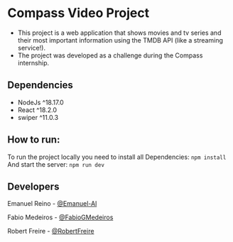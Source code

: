 # Compass Video Project

- This project is a web application that shows movies and tv series and their most important information using the TMDB API (like a streaming service!).
- The project was developed as a challenge during the Compass internship.
  
## Dependencies
- NodeJs ^18.17.0
- React ^18.2.0
- swiper ^11.0.3

## How to run:
To run the project locally you need to install all Dependencies: 
```npm install```
And start the server: 
```npm run dev```

## Developers

Emanuel Reino   - [@Emanuel-Al](https://github.com/Emanuel-Al)

Fabio Medeiros  - [@FabioGMedeiros](https://github.com/FabioGMedeiros)

Robert Freire - [@RobertFreire](https://github.com/RobertFreire)
